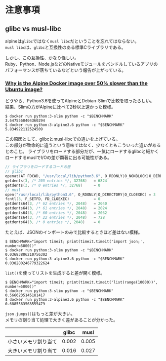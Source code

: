 
# 注意事項

## glibc vs musl-libc

alpineは`glibc`ではなく`musl libc`だということを忘れてはならない。  
`musl libc`は、`glibc`と互換性のある標準Cライブラリである。

しかし、この互換性、かなり怪しい。  
Ruby、Python、Node.jsなどのNativeモジュールをバンドルしているアプリのパフォーマンスが落ちているなどという報告が上がっている。  

### [Why is the Alpine Docker image over 50% slower than the Ubuntu image?](https://superuser.com/questions/1219609/why-is-the-alpine-docker-image-over-50-slower-than-the-ubuntu-image)

どうやら、Python3.6を使ってAlpineとDebian-Slimで比較を取ったらしい。  
結果、Slimの方がAlpineに比べて2秒以上速かった模様。  

```terminal
$ docker run python:3-slim python -c "$BENCHMARK"
3.6475560404360294
$ docker run python:3-alpine3.6 python -c "$BENCHMARK"
5.834922112524509
```

この原因として、glibcとmusl-libcでの違いを上げている。  
この部分が致命的に違うという意味ではなく、少なくともこういった違いがあるとのこと。
ライブラリをロードする部分だが、一気にロードするglibcと細かくロードするmuslでI/Oの差が顕著に出る可能性がある。

```c
// ライブラリをロードするコードの差
// glibc
openat(AT_FDCWD, "/usr/local/lib/python3.6", O_RDONLY|O_NONBLOCK|O_DIRECTORY|O_CLOEXEC) = 3
getdents(3, /* 205 entries */, 32768)   = 6824
getdents(3, /* 0 entries */, 32768)     = 0
// musl
open("/usr/local/lib/python3.6", O_RDONLY|O_DIRECTORY|O_CLOEXEC) = 3
fcntl(3, F_SETFD, FD_CLOEXEC)           = 0
getdents64(3, /* 62 entries */, 2048)   = 2040
getdents64(3, /* 61 entries */, 2048)   = 2024
getdents64(3, /* 60 entries */, 2048)   = 2032
getdents64(3, /* 22 entries */, 2048)   = 728
getdents64(3, /* 0 entries */, 2048)    = 0
```

たとえば、JSONのインポートのみで比較するとさほど差はない模様。

```terminal
$ BENCHMARK="import timeit; print(timeit.timeit('import json;', number=5000))"
$ docker run python:3-slim python -c "$BENCHMARK"
0.03683806210756302
$ docker run python:3-alpine3.6 python -c "$BENCHMARK"
0.038280246779322624
```

`list()`を使ってリストを生成すると差が開く模様。

```terminal
$ BENCHMARK="import timeit; print(timeit.timeit('list(range(10000))', number=5000))"
$ docker run python:3-slim python -c "$BENCHMARK"
0.5666235145181417
$ docker run python:3-alpine3.6 python -c "$BENCHMARK"
0.6885563563555479
```

`json.jumps()`はもっと差が大きい。  
メモリの割り当て処理で大きく差があることが分かった。

||glibc|musl|
|--:|:--:|:--:|
|小さいメモリ割り当て|0.002|0.005|
|大きいメモリ割り当て|0.016|0.027|
